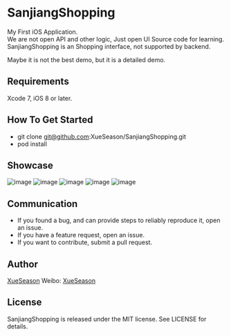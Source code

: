 # SanjiangShopping
My First iOS Application.  
We are not open API and other logic, Just open UI Source code for learning.  
SanjiangShopping is an Shopping interface, not supported by backend.  

Maybe it is not the best demo, but it is a detailed demo.  

## Requirements
Xcode 7, iOS 8 or later.

## How To Get Started

- git clone git@github.com:XueSeason/SanjiangShopping.git
- pod install

## Showcase
![image](https://github.com/XueSeason/SanjiangShopping/blob/master/showcase/IMG_0052.PNG)
![image](https://github.com/XueSeason/SanjiangShopping/blob/master/showcase/IMG_0053.PNG)
![image](https://github.com/XueSeason/SanjiangShopping/blob/master/showcase/IMG_0054.PNG)
![image](https://github.com/XueSeason/SanjiangShopping/blob/master/showcase/IMG_0055.PNG)
![image](https://github.com/XueSeason/SanjiangShopping/blob/master/showcase/IMG_0056.PNG)

## Communication

- If you found a bug, and can provide steps to reliably reproduce it, open an issue.
- If you have a feature request, open an issue.
- If you want to contribute, submit a pull request.

## Author

[XueSeason](https://github/xueseason)
Weibo: [XueSeason](http://weibo/smartseason)

## License

SanjiangShopping is released under the MIT license. See LICENSE for details.
